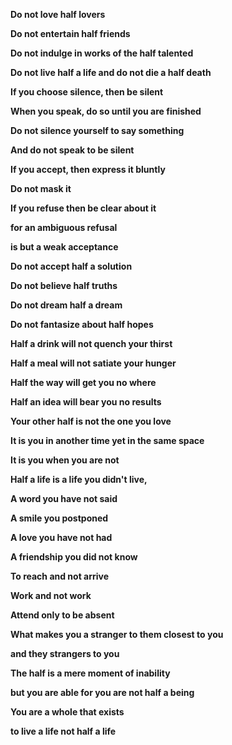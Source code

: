 ---
---
**Do not love half lovers**

**Do not entertain half friends**

**Do not indulge in works of the half talented**

**Do not live half a life and do not die a half death**

**If you choose silence, then be silent**

**When you speak, do so until you are finished**

**Do not silence yourself to say something**

**And do not speak to be silent**

**If you accept, then express it bluntly**

**Do not mask it**

**If you refuse then be clear about it**

**for an ambiguous refusal**

**is but a weak acceptance**

**Do not accept half a solution**

**Do not believe half truths**

**Do not dream half a dream**

**Do not fantasize about half hopes**

**Half a drink will not quench your thirst**

**Half a meal will not satiate your hunger**

**Half the way will get you no where**

**Half an idea will bear you no results**

**Your other half is not the one you love**

**It is you in another time yet in the same space**

**It is you when you are not**

**Half a life is a life you didn't live,**

**A word you have not said**

**A smile you postponed**

**A love you have not had**

**A friendship you did not know**

**To reach and not arrive**

**Work and not work**

**Attend only to be absent**

**What makes you a stranger to them closest to you**

**and they strangers to you**

**The half is a mere moment of inability**

**but you are able for you are not half a being**

**You are a whole that exists**

**to live a life not half a life**

